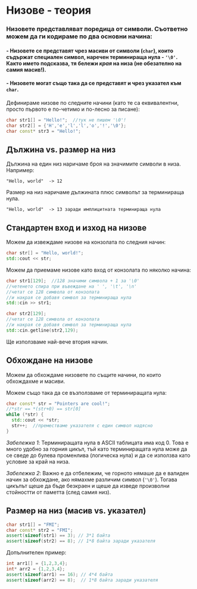 # Низове - теория

### Низовете представляват поредица от символи. Съответно можем да ги кодираме по два основни начина:

#### - Низовете се представят чрез масиви от символи (`char`), които съдържат специален символ, наречен терминираща нула - `'\0'`. Както името подсказва, тя бележи *края* на низа (не обезателно на самия масив!).

#### - Низовете могат също така да се представят и чрез указател към `char`.

Дефинираме низове по следните начини (като те са еквивалентни, просто първото е по-четимо и по-лесно за писане):

```c++
char str1[] = "Hello!";  //тук не пишем '\0'!
char str2[] = {'H','e','l','l','o','!','\0'};
char const* str3 = "Hello!";
```

## Дължина vs. размер на низ

Дължина на един низ наричаме броя на значимите символи в низа. Например:

```
"Hello, world"  -> 12
```

Размер на низ наричаме дължината плюс символът за терминираща нула.

```
"Hello, world"  -> 13 заради имплицитната терминираща нула
```

## Стандартен вход и изход на низове

Можем да извеждаме низове на конзолата по следния начин:
```c++
char str[] = "Hello, world!";
std::cout << str;
```

Можем да приемаме низове като вход от конзолата по няколко начина:

```c++
char str1[129];  //128 значими символа + 1 за '\0'
//четенето спира при въвеждане на ' ', '\t', '\n'
//четат се 128 символа от конзолата
//и накрая се добавя символ за терминираща нула
std::cin >> str1;

char str2[129];
//четат се 128 символа от конзолата
//и накрая се добавя символ за терминираща нула
std::cin.getline(str2,129);
```

Ще използваме най-вече втория начин.

## Обхождане на низове

Можем да обхождаме низовете по същите начини, по които обхождахме и масиви.

Можем също така да се възползваме от терминиращата нула:

```c++
char const* str = "Pointers are cool!";
//*str == *(str+0) == str[0]
while (*str) {
  std::cout << *str;
  str++;  //преместваме указателя с един символ надясно
}
```

*Забележка 1*: Терминиращата нула в ASCII таблицата има код 0. Това е много удобно за горния цикъл, тъй като терминиращата нула може да се сведе до булева променлива (логическа нула) и да се използва като условие за край на низа.

*Забележка 2*: Важно е да отбележим, че горното нямаше да е валиден начин за обхождане, ако нямахме различим символ (`'\0'`). Тогава цикълът щеше да бъде безкраен и щеше да изведе произволни стойностти от паметта (след самия низ).

## Размер на низ (масив vs. указател)

```c++
char str1[] = "FMI";
char const* str2 = "FMI";
assert(sizeof(str1) == 3); // 3*1 байта
assert(sizeof(str2) == 8); // 1*8 байта заради указателя
```

Допълнителен пример:

```c++
int arr1[] = {1,2,3,4};
int* arr2 = {1,2,3,4};
assert(sizeof(arr1) == 16); // 4*4 байта
assert(sizeof(arr2) == 8);  // 1*8 байта заради указателя
```